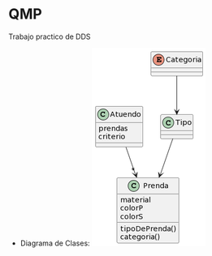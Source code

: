 # QMP
Trabajo practico de DDS

- Diagrama de Clases:
![alt text](https://github.com/GabiOlivieri/QMP/blob/main/UML_QMP.png?raw=true)
